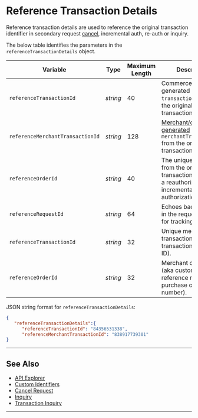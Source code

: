 # Reference Transaction Details

Reference transaction details are used to reference the original transaction identifier in secondary request [cancel](?path=docs/Resources/API-Documents/Payments/Cancel.md), incremental auth, re-auth or inquiry.

<!-- 
type: tab
titles: referenceTransactionDetails, JSON Example
-->

The below table identifies the parameters in the `referenceTransactionDetails` object.

| Variable | Type| Maximum Length | Description|
|---------|-----------|----------------|---------|
|`referenceTransactionId` | *string* | 40 | Commerce Hub generated `transactionId` from the original transaction. |
|`referenceMerchantTransactionId` | *string* | 128 | [Merchant/client generated](?path=docs/Resources/Guides/BYOID.md) `merchantTransactionId` from the original transaction. |
| `referenceOrderId` | *string* | 40 | The unique identifier from the original transaction passed for a reauthorization and incremental authorization. |
| `referenceRequestId` | *string* |64 | Echoes back the value in the request header for tracking. |
| `referenceTransactionId` | *string* | 32 | Unique merchant transaction ID (aka transaction reference ID). |
| `referenceOrderId` | *string* | 32 | Merchant order ID (aka customer reference number or purchase order number). |


<!--
type: tab
-->

JSON string format for `referenceTransactionDetails`:

```json
{
   "referenceTransactionDetails":{
      "referenceTransactionId": "84356531338",
      "referenceMerchantTransactionId": "838917739301"
}
```

<!--type: tab-end -->




---

## See Also
- [API Explorer](../api/?type=post&path=/payments/v1/cancel)
- [Custom Identifiers](?path=docs/Resources/Guides/BYOID.md)
- [Cancel Request](?path=docs/Resources/API-Documents/Payments/Cancel.md)
- [Inquiry](?path=docs/Resources/API-Documents/Payments/Inquiry.md)
- [Transaction Inquiry](?path=docs/Resources/API-Documents/Payments/Inquiry.md)


---
